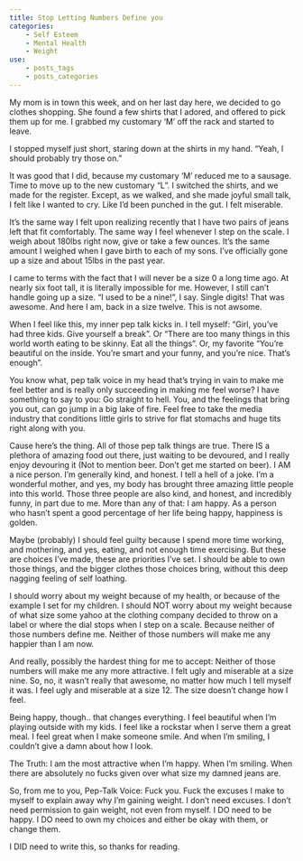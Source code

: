 ```yaml
---
title: Stop Letting Numbers Define you
categories:
    - Self Esteem
    - Mental Health
    - Weight
use:
    - posts_tags
    - posts_categories
---
```


My mom is in town this week, and on her last day here, we decided to go clothes shopping. She found a few shirts that I adored, and offered to pick them up for me. I grabbed my customary ‘M’ off the rack and started to leave.

I stopped myself just short, staring down at the shirts in my hand. “Yeah, I should probably try those on.”

It was good that I did, because my customary ‘M’ reduced me to a sausage. Time to move up to the new customary “L”. I switched the shirts, and we made for the register. Except, as we walked, and she made joyful small talk, I felt like I wanted to cry. Like I’d been punched in the gut. I felt miserable.

It’s the same way I felt upon realizing recently that I have two pairs of jeans left that fit comfortably. The same way I feel whenever I step on the scale. I weigh about 180lbs right now, give or take a few ounces. It’s the same amount I weighed when I gave birth to each of my sons. I’ve officially gone up a size and about 15lbs in the past year.

I came to terms with the fact that I will never be a size 0 a long time ago. At nearly six foot tall, it is literally impossible for me. However, I still can’t handle going up a size. “I used to be a nine!”, I say. Single digits! That was awesome. And here I am, back in a size twelve. This is not awsome.

When I feel like this, my inner pep talk kicks in. I tell myself: “Girl, you’ve had three kids. Give yourself a break”. Or “There are too many things in this world worth eating to be skinny. Eat all the things”. Or, my favorite “You’re beautiful on the inside. You’re smart and your funny, and you’re nice. That’s enough”.

You know what, pep talk voice in my head that’s trying in vain to make me feel better and is really only succeeding in making me feel worse? I have something to say to you: Go straight to hell. You, and the feelings that bring you out, can go jump in a big lake of fire. Feel free to take the media industry that conditions little girls to strive for flat stomachs and huge tits right along with you.

Cause here’s the thing. All of those pep talk things are true. There IS a plethora of amazing food out there, just waiting to be devoured, and I really enjoy devouring it (Not to mention beer. Don’t get me started on beer). I AM a nice person. I’m generally kind, and honest. I tell a hell of a joke. I’m a wonderful mother, and yes, my body has brought three amazing little people into this world. Those three people are also kind, and honest, and incredibly funny, in part due to me. More than any of that: I am happy. As a person who hasn’t spent a good percentage of her life being happy, happiness is golden.

Maybe (probably) I should feel guilty because I spend more time working, and mothering, and yes, eating, and not enough time exercising. But these are choices I’ve made, these are priorities I’ve set. I should be able to own those things, and the bigger clothes those choices bring, without this deep nagging feeling of self loathing.

I should worry about my weight because of my health, or because of the example I set for my children. I should NOT worry about my weight because of what size some yahoo at the clothing company decided to throw on a label or where the dial stops when I step on a scale. Because neither of those numbers define me. Neither of those numbers will make me any happier than I am now.

And really, possibly the hardest thing for me to accept: Neither of those numbers will make me any more attractive. I felt ugly and miserable at a size nine. So, no, it wasn’t really that awesome, no matter how much I tell myself it was. I feel ugly and miserable at a size 12. The size doesn’t change how I feel.

Being happy, though.. that changes everything. I feel beautiful when I’m playing outside with my kids. I feel like a rockstar when I serve them a great meal. I feel great when I make someone smile. And when I’m smiling, I couldn’t give a damn about how I look.

The Truth: I am the most attractive when I’m happy. When I’m smiling. When there are absolutely no fucks given over what size my damned jeans are.

So, from me to you, Pep-Talk Voice: Fuck you. Fuck the excuses I make to myself to explain away why I’m gaining weight. I don’t need excuses. I don’t need permission to gain weight, not even from myself. I DO need to be happy. I DO need to own my choices and either be okay with them, or change them.

I DID need to write this, so thanks for reading.